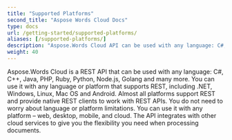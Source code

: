 ```yaml
---
title: "Supported Platforms"
second_title: "Aspose Words Cloud Docs"
type: docs
url: /getting-started/supported-platforms/
aliases: [/supported-platforms/]
description: "Aspose.Words Cloud API can be used with any language: C#, C++, Java, PHP, Ruby, Python, Node.js, Golang and many more."
weight: 40
---
```


Aspose.Words Cloud is a REST API that can be used with any language: C#, C++, Java, PHP, Ruby, Python, Node.js, Golang and many more. You can use it with any language or platform that supports REST, including .NET, Windows, Linux, Mac OS and Android. Almost all platforms support REST and provide native REST clients to work with REST APIs. You do not need to worry about language or platform limitations. You can use it with any platform – web, desktop, mobile, and cloud. The API integrates with other cloud services to give you the flexibility you need when processing documents.
